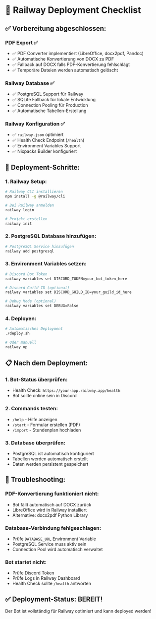 # 🚀 Railway Deployment Checklist

## ✅ **Vorbereitung abgeschlossen:**

### **PDF Export** ✅
- ✅ PDF Converter implementiert (LibreOffice, docx2pdf, Pandoc)
- ✅ Automatische Konvertierung von DOCX zu PDF
- ✅ Fallback auf DOCX falls PDF-Konvertierung fehlschlägt
- ✅ Temporäre Dateien werden automatisch gelöscht

### **Railway Database** ✅
- ✅ PostgreSQL Support für Railway
- ✅ SQLite Fallback für lokale Entwicklung
- ✅ Connection Pooling für Production
- ✅ Automatische Tabellen-Erstellung

### **Railway Konfiguration** ✅
- ✅ `railway.json` optimiert
- ✅ Health Check Endpoint (`/health`)
- ✅ Environment Variables Support
- ✅ Nixpacks Builder konfiguriert

## 🚀 **Deployment-Schritte:**

### **1. Railway Setup:**
```bash
# Railway CLI installieren
npm install -g @railway/cli

# Bei Railway anmelden
railway login

# Projekt erstellen
railway init
```

### **2. PostgreSQL Database hinzufügen:**
```bash
# PostgreSQL Service hinzufügen
railway add postgresql
```

### **3. Environment Variables setzen:**
```bash
# Discord Bot Token
railway variables set DISCORD_TOKEN=your_bot_token_here

# Discord Guild ID (optional)
railway variables set DISCORD_GUILD_ID=your_guild_id_here

# Debug Mode (optional)
railway variables set DEBUG=False
```

### **4. Deployen:**
```bash
# Automatisches Deployment
./deploy.sh

# Oder manuell
railway up
```

## 📋 **Nach dem Deployment:**

### **1. Bot-Status überprüfen:**
- Health Check: `https://your-app.railway.app/health`
- Bot sollte online sein in Discord

### **2. Commands testen:**
- `/help` - Hilfe anzeigen
- `/start` - Formular erstellen (PDF)
- `/import` - Stundenplan hochladen

### **3. Database überprüfen:**
- PostgreSQL ist automatisch konfiguriert
- Tabellen werden automatisch erstellt
- Daten werden persistent gespeichert

## 🔧 **Troubleshooting:**

### **PDF-Konvertierung funktioniert nicht:**
- Bot fällt automatisch auf DOCX zurück
- LibreOffice wird in Railway installiert
- Alternative: docx2pdf Python Library

### **Database-Verbindung fehlgeschlagen:**
- Prüfe `DATABASE_URL` Environment Variable
- PostgreSQL Service muss aktiv sein
- Connection Pool wird automatisch verwaltet

### **Bot startet nicht:**
- Prüfe Discord Token
- Prüfe Logs in Railway Dashboard
- Health Check sollte `/health` antworten

## ✅ **Deployment-Status: BEREIT!**

Der Bot ist vollständig für Railway optimiert und kann deployed werden!
